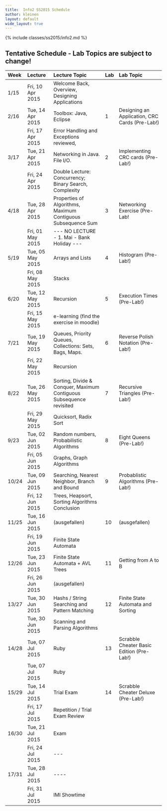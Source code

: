 ```yaml
---
title:  Info2 SS2015 Schedule
author: kleinen
layout: default
wide_layout: true
---
```

{% include classes/ss2015/info2.md %}

## Tentative Schedule - Lab Topics are subject to change!

| Week  | Lecture          | Lecture Topic                                                       | Lab | Lab Topic                                       |
|:------|:-----------------|:--------------------------------------------------------------------|:----|:------------------------------------------------|
| 1/15  | Fri, 10 Apr 2015 | Welcome Back, Overview, Designing Applications                      |     |                                                 |
| 2/16  | Tue, 14 Apr 2015 | Toolbox: Java, Eclipse                                              | 1   | Designing an Application, CRC Cards  (Pre-Lab!) |
|       | Fri, 17 Apr 2015 | Error Handling and Exceptions reviewed,                             |     |                                                 |
| 3/17  | Tue, 21 Apr 2015 | Networking in Java. File I/O.                                       | 2   | Implementing CRC cards (Pre-Lab!)               |
|       | Fri, 24 Apr 2015 | Double Lecture: Concurrency; Binary Search, Complexity              |     |                                                 |
| 4/18  | Tue, 28 Apr 2015 | Properties of Algorithms, Maximum Contiguous Subsequence Sum        | 3   | Networking Exercise (Pre-Lab!                   |
|       | Fri, 01 May 2015 | --- NO LECTURE - 1. Mai - Bank Holiday ---                          |     |                                                 |
| 5/19  | Tue, 05 May 2015 | Arrays and Lists                                                    | 4   | Histogram (Pre-Lab!)                            |
|       | Fri, 08 May 2015 | Stacks                                                              |     |                                                 |
| 6/20  | Tue, 12 May 2015 | Recursion                                                           | 5   | Execution Times (Pre-Lab!)                      |
|       | Fri, 15 May 2015 | e-learning (find the exercise in moodle)                            |     |                                                 |
| 7/21  | Tue, 19 May 2015 | Queues, Priority Queues, Collections: Sets, Bags, Maps.             | 6   | Reverse Polish Notation (Pre-Lab!)              |
|       | Fri, 22 May 2015 | Recursion                                                           |     |                                                 |
| 8/22  | Tue, 26 May 2015 | Sorting, Divide & Conquer, Maximum Contiguous Subsequence revisited | 7   | Recursive Triangles (Pre-Lab!)                  |
|       | Fri, 29 May 2015 | Quicksort, Radix Sort                                               |     |                                                 |
| 9/23  | Tue, 02 Jun 2015 | Random numbers, Probabilistic Algorithms                            | 8   | Eight Queens (Pre-Lab!)                         |
|       | Fri, 05 Jun 2015 | Graphs, Graph Algorithms                                            |     |                                                 |
| 10/24 | Tue, 09 Jun 2015 | Searching, Nearest Neighbor, Branch and Bound                       | 9   | Probablistic Algorithms  (Pre-Lab!)             |
|       | Fri, 12 Jun 2015 | Trees, Heapsort, Sorting Algorithms Conclusion                      |     |                                                 |
| 11/25 | Tue, 16 Jun 2015 | (ausgefallen)                                                       | 10  | (ausgefallen)                                   |
|       | Fri, 19 Jun 2015 | Finite State Automata                                               |     |                                                 |
| 12/26 | Tue, 23 Jun 2015 | Finite State Automata + AVL Trees                                   | 11  | Getting from A to B                             |
|       | Fri, 26 Jun 2015 | (ausgefallen)                                                       |     |                                                 |
| 13/27 | Tue, 30 Jun 2015 | Hashs  /  String Searching and Pattern Matching                     | 12  | Finite State Automata and Sorting               |
|       | Tue, 30 Jun 2015 | Scanning and Parsing Algorithms                                     |     |                                                 |
| 14/28 | Tue, 07 Jul 2015 | Ruby                                                                | 13  | Scrabble Cheater Basic Edition (Pre-Lab!)       |
|       | Tue, 07 Jul 2015 | Ruby                                                                |     |                                                 |
| 15/29 | Tue, 14 Jul 2015 | Trial Exam                                                          | 14  | Scrabble Cheater Deluxe (Pre-Lab!)              |
|       | Fri, 17 Jul 2015 | Repetition / Trial Exam Review                                      |     |                                                 |
| 16/30 | Tue, 21 Jul 2015 | Exam                                                                |     |                                                 |
|       | Fri, 24 Jul 2015 | ---                                                                 |     |                                                 |
| 17/31 | Tue, 28 Jul 2015 | ----                                                                |     |                                                 |
|       | Fri, 31 Jul 2015 | IMI Showtime                                                        |     |                                                 |
